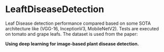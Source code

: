 # LeaftDiseaseDetection
Leaf Disease detection performance compared based on some SOTA architecture like (VGG-16, InceptionV3, MobileNetV2). Tests are executed on tomato and grape leafs.
The dataset is used from the paper:

**Using deep learning for image-based plant disease detection.**
